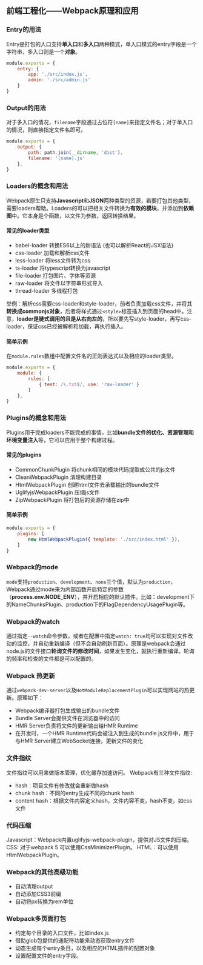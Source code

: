 ## 前端工程化——Webpack原理和应用
### Entry的用法
Entry是打包的入口支持**单入口**和**多入口**两种模式，单入口模式的entry字段是一个字符串，多入口则是一个**对象**。
```javascript
module.exports = {
    entry: {
        app: './src/index.js',
        admin: './src/admin.js'
    }
}
```

### Output的用法
对于多入口的情况，`filename`字段通过占位符`[name]`来指定文件名；对于单入口的情况，则直接指定文件名即可。
```javascript
module.exports = {
    output: {
        path: path.join(__dirname, 'dist'),
        filename: '[name].js'
    },
}
```
### Loaders的概念和用法
Webpack原生只支持**Javascript**和**JSON**两种类型的资源，若要打包其他类型，需要loaders帮助。Loaders的可以把相关文件转换为**有效的模块**，并添加到**依赖图**中。它本身是个函数，以文件为参数，返回转换结果。

#### 常见的loader类型
- babel-loader 转换ES6以上的新语法 (也可以解析React的JSX语法)
- css-loader 加载和解析css文件
- less-loader 将less文件转为css
- ts-loader 将typescript转换为javascript
- file-loader 打包图片、字体等资源
- raw-loader 将文件以字符串形式导入
- thread-loader 多线程打包

举例：解析css需要css-loader和style-loader，前者负责加载css文件，并将其**转换成commonjs对象**，后者将样式通过`<style>`标签插入到页面的head中。注意，**loader是链式调用的且是从右向左的**，所以要先写style-loader，再写css-loader，保证css已经被解析和加载，再执行插入。

#### 简单示例
在`module.rules`数组中配置文件名的正则表达式以及相应的loader类型。
```javascript
module.exports = {
    module: {
        rules: [
            { test: /\.txt$/, use: 'raw-loader' }
        ]
    },
}
```

### Plugins的概念和用法
Plugins用于完成loaders不能完成的事情，比如**bundle文件的优化、资源管理和环境变量注入**等，它可以应用于整个构建过程。

#### 常见的plugins
- CommonChunkPlugin 将chunk相同的模块代码提取成公共的js文件
- CleanWebpackPlugin 清理构建目录
- HtmlWebpackPlugin 创建html文件去承载输出的bundle文件
- UglifyjsWebpackPlugin 压缩js文件
- ZipWebpackPlugin 将打包后的资源存储在zip中

#### 简单示例
```javascript
module.exports = {
    plugins: [
        new HtmlWebpackPlugin({ template: './src/index.html' }),
    ]
}
```

### Webpack的mode
`mode`支持`production`、`development`、`none`三个值，默认为`production`，Webpack通过mode来为内部函数开启特定的参数（**process.env.NODE_ENV**），并开启相应的默认插件。比如：development下的NameChunksPlugin、production下的FlagDependencyUsagePlugin等。

### Webpack的watch
通过指定`--watch`命令参数，或者在配置中指定`watch: true`均可以实现对文件改动的监控，并自动重新编译（但不会自动刷新页面）。原理是webpack会通过node.js的文件接口**轮询文件的修改时间**，如果发生变化，就执行重新编译。轮询的频率和检查的文件都是可以配置的。

### Webpack 热更新
通过`webpack-dev-server`以及`HotModuleReplacementPlugin`可以实现网站的热更新。原理如下：
- Webpack编译器打包生成输出的bundle文件
- Bundle Server会提供文件在浏览器中的访问
- HMR Server负责将文件的更新输出给HMR Runtime
- 在开发时，一个HMR Runtime代码会被注入到生成的bundle.js文件中，用于与HMR Server建立WebSocket连接，更新文件的变化

### 文件指纹
文件指纹可以用来做版本管理，优化缓存加速访问。
Webpack有三种文件指纹:
- hash：项目文件有修改就会重新做hash
- chunk hash：不同的entry生成不同的chunk hash
- content hash：根据文件内容定义hash，文件内容不变，hash不变，如css文件

### 代码压缩
Javascript：Webpack内置uglifyjs-webpack-plugin，提供对JS文件的压缩。
CSS: 对于webpack 5 可以使用CssMinimizerPlugin。
HTML：可以使用HtmlWebpackPlugin。

### Webpack的其他高级功能
- 自动清理output
- 自动添加CSS3前缀
- 自动将px转换为rem单位

### Webpack多页面打包
- 约定每个目录的入口文件，比如index.js
- 借助glob包提供的通配符功能来动态获取entry文件
- 动态生成每个entry条目，以及相应的HTML插件的配置对象
- 设置配置文件的entry字段。

